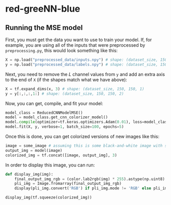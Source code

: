 # red-greeNN-blue

## Running the MSE model

First, you must get the data you want to use to train your model.
If, for example, you are using all of the inputs that were preprocessed by
`preprocessing.py`, this would look something like this:

```python
X = np.load("preprocessed_data/inputs.npy") # shape: (dataset_size, 150, 150)
y = np.load("preprocessed_data/labels.npy") # shape: (dataset_size, 150, 150, 3)
```

Next, you need to remove the _L_ channel values from `y` and add an extra axis
to the end of `X` (if the shapes match what we have above):

```python
X = tf.expand_dims(x, 3) # shape: (dataset_size, 150, 150, 1)
y = y[:,:,:,1:] # shape: (dataset_size, 150, 150, 2)
```

Now, you can get, compile, and fit your model:

```python
model_class = ReducedCNNModelMSE()
model = model_class.get_cnn_colorizer_model()
model.compile(optimizer=tf.keras.optimizers.Adam(0.01), loss=model_class.mse_loss)
model.fit(X, y, verbose=1, batch_size=100, epochs=5)
```

Once this is done, you can get colorized versions of new images like this:

```python
image = some_image # assuming this is some black-and-white image with shape (1, 150, 150, 1)
output_img = model(image)
colorized_img = tf.concat([image, output_img], 3)
```

In order to display this image, you can run:

```python
def display_img(img):
    final_output_img_rgb = (color.lab2rgb(img) * 255).astype(np.uint8)
    pli_img = Image.fromarray(final_output_img_rgb)
    display(pli_img.convert('RGB') if pli_img.mode != 'RGB' else pli_img)

display_img(tf.squeeze(colorized_img))
```
